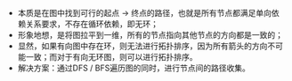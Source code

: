 - 本质是在图中找到可行的起点 -> 终点的路径，也就是所有节点都满足单向依赖关系要求，不存在循环依赖，即无环；
- 形象地想，是将图拉平到一维，所有的节点指向其他节点的方向都是一致的；
- 显然，如果有向图中存在环，则无法进行拓扑排序，因为所有箭头的方向不可能一致；而对于有向无环图，则可以进行拓扑排序。
- 解决方案：通过DFS / BFS遍历图的同时，进行节点间的路径收集。